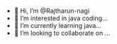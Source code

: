 - 👋 Hi, I’m @Rajtharun-nagi
- 👀 I’m interested in java coding...
- 🌱 I’m currently learning java...
- 💞️ I’m looking to collaborate on ...


<!---
Rajtharun-nagi/Rajtharun-nagi is a ✨ special ✨ repository because its `README.md` (this file) appears on your GitHub profile.
You can click the Preview link to take a look at your changes.
--->
